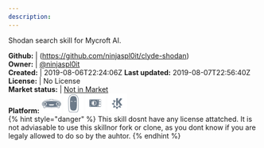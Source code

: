 ```yaml
---
description: 
---
```

Shodan search skill for Mycroft AI.

**Github:** | (https://github.com/ninjaspl0it/clyde-shodan)  
**Owner:** | [@ninjaspl0it](https://github.com/ninjaspl0it)  
**Created:** | 2019-08-06T22:24:06Z  **Last updated:** 2019-08-07T22:56:40Z  
**License:** | No License  
**Market status:** | [Not in Market](https://market.mycroft.ai/skill/)  
**Platform:**   ![](.gitbook/assets/mark-1-icon.png)  ![](.gitbook/assets/mark-2-icon.png)  ![](.gitbook/assets/picroft-icon.png)  ![](.gitbook/assets/kde.png)   
{% hint style="danger" %}
This skill dosnt have any license attatched. It is not adviasable to use this skillnor fork or clone, as you dont know if you are legaly allowed to do so by the auhtor.
{% endhint %}

